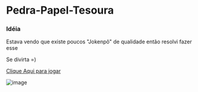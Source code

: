 # Pedra-Papel-Tesoura
### Idéia
Estava vendo que existe poucos "Jokenpô" de qualidade então resolvi fazer esse

Se divirta =)

[Clique Aqui para jogar](https://juanfariasdev.github.io/Pedra-Papel-Tesoura-V2/)



![image](https://user-images.githubusercontent.com/77401614/159390608-d9857de3-4c38-4b59-a97b-956f481f78ed.png)

